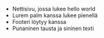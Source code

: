 - Nettisivu, jossa lukee hello world
- Lurem palm kanssa lukee pienellä
- Footeri löytyy kanssa
- Punaninen tausta ja sininen texti
